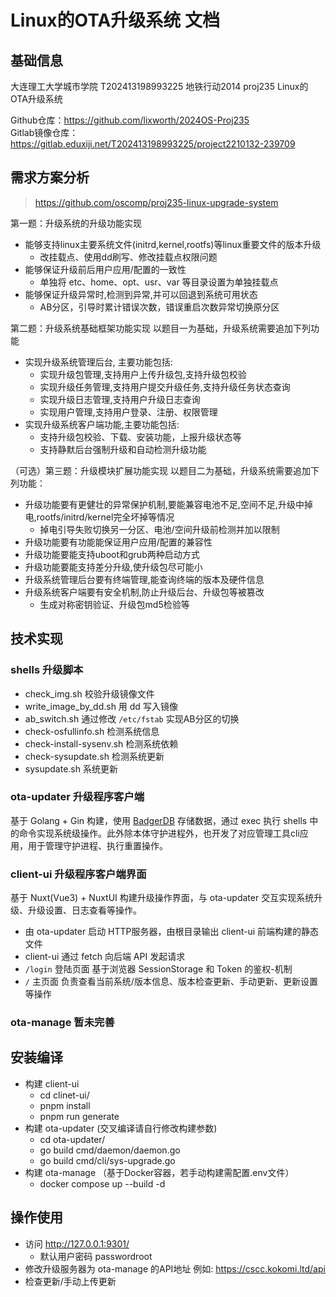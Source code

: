 # Linux的OTA升级系统 文档

## 基础信息
大连理工大学城市学院 T202413198993225 地铁行动2014 proj235 Linux的OTA升级系统

Github仓库：https://github.com/lixworth/2024OS-Proj235 <br>
Gitlab镜像仓库：https://gitlab.eduxiji.net/T202413198993225/project2210132-239709

## 需求方案分析
> https://github.com/oscomp/proj235-linux-upgrade-system

第一题：升级系统的升级功能实现

* 能够支持linux主要系统文件(initrd,kernel,rootfs)等linux重要文件的版本升级
  * 改挂载点、使用dd刷写、修改挂载点权限问题
* 能够保证升级前后用户应用/配置的一致性
  * 单独将 etc、home、opt、usr、var 等目录设置为单独挂载点
* 能够保证升级异常时,检测到异常,并可以回退到系统可用状态
  * AB分区，引导时累计错误次数，错误重启次数异常切换原分区

第二题：升级系统基础框架功能实现 以题目一为基础，升级系统需要追加下列功能
* 实现升级系统管理后台, 主要功能包括:
  * 实现升级包管理,支持用户上传升级包,支持升级包校验
  * 实现升级任务管理,支持用户提交升级任务,支持升级任务状态查询
  * 实现升级日志管理,支持用户升级日志查询
  * 实现用户管理,支持用户登录、注册、权限管理
* 实现升级系统客户端功能,主要功能包括:
  * 支持升级包校验、下载、安装功能，上报升级状态等
  * 支持静默后台强制升级和自动检测升级功能

（可选）第三题：升级模块扩展功能实现 以题目二为基础，升级系统需要追加下列功能：
* 升级功能要有更健壮的异常保护机制,要能兼容电池不足,空间不足,升级中掉电,rootfs/initrd/kernel完全坏掉等情况
  * 掉电引导失败切换另一分区、电池/空间升级前检测并加以限制
* 升级功能要有功能能保证用户应用/配置的兼容性
* 升级功能要能支持uboot和grub两种启动方式
* 升级功能要能支持差分升级,使升级包尽可能小
* 升级系统管理后台要有终端管理,能查询终端的版本及硬件信息
* 升级系统客户端要有安全机制,防止升级后台、升级包等被篡改
  * 生成对称密钥验证、升级包md5检验等

## 技术实现

### shells 升级脚本

* check_img.sh 校验升级镜像文件
* write_image_by_dd.sh 用 dd 写入镜像
* ab_switch.sh 通过修改 `/etc/fstab` 实现AB分区的切换
* check-osfullinfo.sh 检测系统信息
* check-install-sysenv.sh 检测系统依赖
* check-sysupdate.sh 检测系统更新
* sysupdate.sh 系统更新

### ota-updater 升级程序客户端
基于 Golang + Gin 构建，使用 [BadgerDB](https://github.com/dgraph-io/badger) 存储数据，通过 exec 执行 shells 中的命令实现系统级操作。此外除本体守护进程外，也开发了对应管理工具cli应用，用于管理守护进程、执行重置操作。

### client-ui 升级程序客户端界面
基于 Nuxt(Vue3) + NuxtUI 构建升级操作界面，与 ota-updater 交互实现系统升级、升级设置、日志查看等操作。

* 由 ota-updater 启动 HTTP服务器，由根目录输出 client-ui 前端构建的静态文件
* client-ui 通过 fetch 向后端 API 发起请求
* `/login` 登陆页面 基于浏览器 SessionStorage 和 Token 的鉴权-机制
* `/` 主页面 负责查看当前系统/版本信息、版本检查更新、手动更新、更新设置等操作


### ota-manage 暂未完善

## 安装编译
* 构建 client-ui
  * cd clinet-ui/
  * pnpm install
  * pnpm run generate
* 构建 ota-updater (交叉编译请自行修改构建参数)
  * cd ota-updater/
  * go build cmd/daemon/daemon.go
  * go build cmd/cli/sys-upgrade.go
* 构建 ota-manage （基于Docker容器，若手动构建需配置.env文件）
  * docker compose up --build -d

## 操作使用
* 访问 http://127.0.0.1:9301/ 
  * 默认用户密码 passwordroot
* 修改升级服务器为 ota-manage 的API地址 例如: https://cscc.kokomi.ltd/api
* 检查更新/手动上传更新
